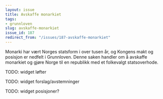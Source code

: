 ```yaml
---
layout: issue
title: Avskaffe monarkiet
tags:
- grunnloven
slug: avskaffe-monarkiet
issue_id: 187
redirect_from: "/issues/187-avskaffe-monarkiet"
---
```


Monarki har vært Norges statsform i over tusen år, og Kongens makt og posisjon er nedfelt i Grunnloven. Denne saken handler om å avskaffe monarkiet og gjøre Norge til en republikk med et folkevalgt statsoverhode.

TODO: widget løfter

TODO: widget forslag/avstemninger

TODO: widget posisjoner?

